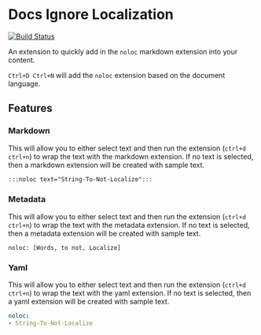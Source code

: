 # Docs Ignore Localization

[![Build Status](https://dev.azure.com/cillroy/docs%20extensions/_apis/build/status/cillroy.docs-no-localization?branchName=master)](https://dev.azure.com/cillroy/docs%20extensions/_build/latest?definitionId=1&branchName=master)

An extension to quickly add in the `noloc` markdown extension into your content.

`Ctrl+D Ctrl+N` will add the `noloc` extension based on the document language.

## Features

### Markdown

This will allow you to either select text and then run the extension (`ctrl+d ctrl+n`) to wrap the text with the markdown extension.  If no text is selected, then a markdown extension will be created with sample text.

```markdown
:::noloc text="String-To-Not-Localize":::
```

### Metadata

This will allow you to either select text and then run the extension (`ctrl+d ctrl+n`) to wrap the text with the metadata extension.  If no text is selected, then a metadata extension will be created with sample text.

```
noloc: [Words, to not, Localize]
```

### Yaml

This will allow you to either select text and then run the extension (`ctrl+d ctrl+n`) to wrap the text with the yaml extension.  If no text is selected, then a yaml extension will be created with sample text.

```yaml
noloc:
- String-To-Not-Localize
```

